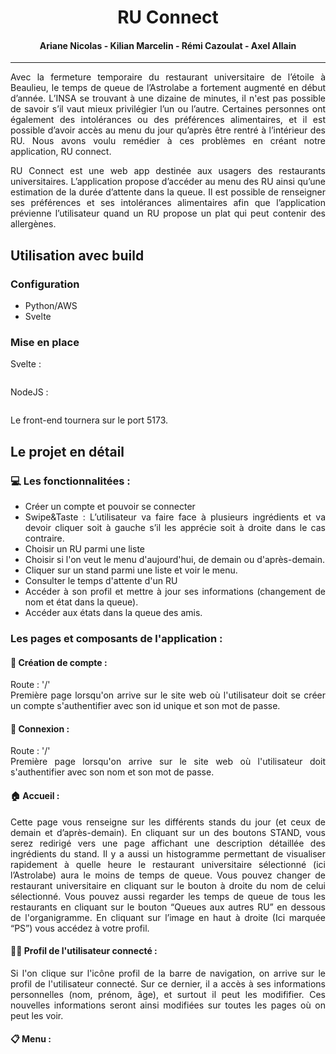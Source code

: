 <h1 align="center">RU Connect</h1>
<h4 align="center">Ariane Nicolas - Kilian Marcelin - Rémi Cazoulat - Axel Allain</h4>

---
<div style='text-align: justify;'>
Avec la fermeture temporaire du restaurant universitaire de l’étoile à Beaulieu, le temps de queue de l’Astrolabe a fortement augmenté en début d’année. L’INSA se trouvant à une dizaine de minutes, il n'est pas possible de savoir s’il vaut mieux privilégier l’un ou l’autre. Certaines personnes ont également des intolérances ou des préférences alimentaires, et il est possible d’avoir accès au menu du jour qu’après être rentré à l’intérieur des RU. Nous avons voulu remédier à ces problèmes en créant notre application, RU connect.

RU Connect est une web app destinée aux usagers des restaurants universitaires. L’application propose d’accéder au menu des RU ainsi qu’une estimation de la durée d’attente dans la queue. Il est possible de renseigner ses  préférences  et ses intolérances alimentaires afin que l’application prévienne l’utilisateur quand un RU propose un plat qui peut contenir des allergènes. 

## Utilisation avec build

### Configuration

- Python/AWS
- Svelte

### Mise en place

Svelte :
```bash

```

NodeJS :
```bash

```

Le front-end tournera sur le port 5173.

## Le projet en détail

### 💻 Les fonctionnalitées :
- Créer un compte et pouvoir se connecter
- Swipe&Taste : L’utilisateur va faire face à plusieurs ingrédients et va devoir cliquer soit à gauche s’il les apprécie soit à droite dans le cas contraire.
- Choisir un RU parmi une liste
- Choisir si l'on veut le menu d'aujourd'hui, de demain ou d'après-demain.
- Cliquer sur un stand parmi une liste et voir le menu.
- Consulter le temps d'attente d'un RU
- Accéder à son profil et mettre à jour ses informations (changement de nom et état dans la queue).
- Accéder aux états dans la queue des amis.

### Les pages et composants de l'application :

#### 🔄 **Création de compte :**
Route : '/'  
Première page lorsqu'on arrive sur le site web où l'utilisateur doit se créer un compte s'authentifier avec son id unique et son mot de passe.

#### 🔄 **Connexion :**
Route : '/'  
Première page lorsqu'on arrive sur le site web où l'utilisateur doit s'authentifier avec son nom et son mot de passe.


#### 🏠 **Accueil :**
Cette page vous renseigne sur les différents stands du jour (et ceux de demain et d’après-demain). En cliquant sur un des boutons STAND, vous serez redirigé vers une page affichant une description détaillée des ingrédients du stand.
Il y a aussi un histogramme permettant de visualiser rapidement à quelle heure le restaurant universitaire sélectionné (ici l’Astrolabe) aura le moins de temps de queue. Vous pouvez changer de restaurant universitaire en cliquant sur le bouton à droite du nom de celui sélectionné. Vous pouvez aussi regarder les temps de queue de tous les restaurants en cliquant sur le bouton “Queues aux autres RU” en dessous de l'organigramme. En cliquant sur l’image en haut à droite (Ici marquée “PS”) vous accédez à votre profil.

#### 🙋‍♀️ **Profil de l'utilisateur connecté :**
Si l'on clique sur l'icône profil de la barre de navigation, on arrive sur le profil de l'utilisateur connecté. Sur ce dernier, il a accès à ses informations personnelles (nom, prénom, âge), et surtout il peut les modififier. Ces nouvelles informations seront ainsi modifiées sur toutes les pages où on peut les voir.

#### 📋 **Menu :**
